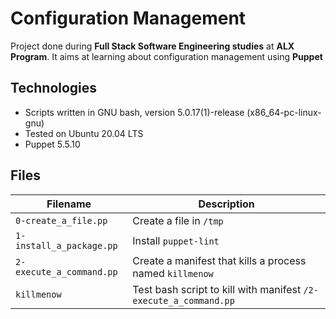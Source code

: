 # Configuration Management
Project done during **Full Stack Software Engineering studies** at **ALX Program**. It aims at learning about configuration management using **Puppet**

## Technologies
* Scripts written in GNU bash, version 5.0.17(1)-release (x86_64-pc-linux-gnu)
* Tested on Ubuntu 20.04 LTS
* Puppet 5.5.10

## Files

| Filename | Description |
| -------- | ----------- |
| `0-create_a_file.pp` | Create a file in `/tmp` |
| `1-install_a_package.pp` | Install `puppet-lint` |
| `2-execute_a_command.pp` | Create a manifest that kills a process named `killmenow` |
| `killmenow` | Test bash script to kill with manifest `/2-execute_a_command.pp` |

